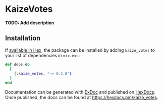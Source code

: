 # KaizeVotes

**TODO: Add description**

## Installation

If [available in Hex](https://hex.pm/docs/publish), the package can be installed
by adding `kaize_votes` to your list of dependencies in `mix.exs`:

```elixir
def deps do
  [
    {:kaize_votes, "~> 0.1.0"}
  ]
end
```

Documentation can be generated with [ExDoc](https://github.com/elixir-lang/ex_doc)
and published on [HexDocs](https://hexdocs.pm). Once published, the docs can
be found at <https://hexdocs.pm/kaize_votes>.


